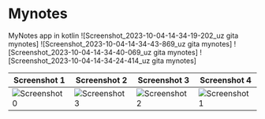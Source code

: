 # Mynotes
MyNotes app in kotlin
![Screenshot_2023-10-04-14-34-19-202_uz gita mynotes]
![Screenshot_2023-10-04-14-34-43-869_uz gita mynotes]
![Screenshot_2023-10-04-14-34-40-069_uz gita mynotes]
![Screenshot_2023-10-04-14-34-24-414_uz gita mynotes]

| Screenshot 1 | Screenshot 2 | Screenshot 3 | Screenshot 4 |
|--------------|--------------|--------------|--------------|
| ![Screenshot 0](https://github.com/Humoyun03/Mynotes/assets/104362603/f3a92e3f-3447-4c21-9c84-cd5efe0b318c)| ![Screenshot 3](https://github.com/Humoyun03/Mynotes/assets/104362603/4bc1c341-93b2-4d7d-a40f-3fa9a7d35198) | ![Screenshot 2](https://github.com/Humoyun03/Mynotes/assets/104362603/ec62e516-5d71-4167-a8e6-aac32e2c9059) | ![Screenshot 1](https://github.com/Humoyun03/Mynotes/assets/104362603/68c4c63a-2980-4cb9-8b13-731e4e78ca55) |
